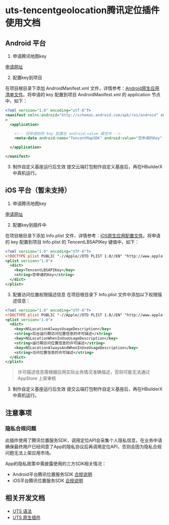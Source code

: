 # uts-tencentgeolocation腾讯定位插件使用文档

## Android 平台

1. 申请腾讯地图key

[申请网址](https://lbs.qq.com/mobile/androidMapSDK/developerGuide/getKey)

2. 配置key到项目

在项目根目录下添加 AndroidManifest.xml 文件，详情参考：[Android原生应用清单文件](https://uniapp.dcloud.net.cn/tutorial/app-nativeresource-android.html#%E5%BA%94%E7%94%A8%E6%B8%85%E5%8D%95%E6%96%87%E4%BB%B6-androidmanifest-xml)。将申请的 key 配置到项目 AndroidManifest.xml 的 application 节点中，如下：
```xml
<?xml version="1.0" encoding="utf-8"?>
<manifest xmlns:android="http://schemas.android.com/apk/res/android" xmlns:tools="http://schemas.android.com/tools"
>
  <application>

    <!-- 将申请到的 key 配置在 android:value 属性中 -->
    <meta-data android:name="TencentMapSDK" android:value="您申请的Key" />

  </application>

</manifest>
```

3. 制作自定义基座运行后生效
提交云端打包制作自定义基座后，再在HBuilderX中真机运行。

## iOS 平台（暂未支持）

1. 申请腾讯地图key

[申请网址](https://lbs.qq.com/mobile/androidMapSDK/developerGuide/getKey)

2. 配置key到插件中

在项目根目录下添加 Info.plist 文件，详情参考：[iOS原生应用配置文件](https://uniapp.dcloud.net.cn/tutorial/app-nativeresource-ios.html#infoplist)。将申请的 key 配置到项目 Info.plist 的 TencentLBSAPIKey 键值中，如下：

```xml
<?xml version="1.0" encoding="UTF-8"?>
<!DOCTYPE plist PUBLIC "-//Apple//DTD PLIST 1.0//EN" "http://www.apple.com/DTDs/PropertyList-1.0.dtd">
<plist version="1.0">
  <dict>
    <key>TencentLBSAPIKey</key>
    <string>您申请的Key</string>
  </dict>
</plist>
```

3. 配置访问位置权限描述信息
在项目根目录下 Info.plist 文件中添加以下权限描述信息：
```xml
<?xml version="1.0" encoding="UTF-8"?>
<!DOCTYPE plist PUBLIC "-//Apple//DTD PLIST 1.0//EN" "http://www.apple.com/DTDs/PropertyList-1.0.dtd">
<plist version="1.0">
  <dict>
    <key>NSLocationAlwaysUsageDescription</key>
    <string>后台运行期访问位置信息的许可描述</string>
    <key>NSLocationWhenInUseUsageDescription</key>
    <string>运行期访问位置信息的许可描述</string>
    <key>NSLocationAlwaysAndWhenInUseUsageDescription</key>
    <string>访问位置信息的许可描述</string>
  </dict>
</plist>
```

> 许可描述信息需根据应用实际业务情况准确描述，否则可能无法通过 AppStore 上架审核

3. 制作自定义基座运行后生效
提交云端打包制作自定义基座后，再在HBuilderX中真机运行。

## 注意事项

### 隐私合规问题
此插件使用了腾讯位置服务SDK，调用定位API会采集个人隐私信息，在业务中请确保最终用户已经同意了App的隐私协议后再调用定位API，否则会因为隐私合规问题无法上架应用市场。

App的隐私政策中需披露使用的三方SDK相关情况：

- Android平台腾讯位置服务SDK [合规说明](https://lbs.qq.com/mobile/androidLocationSDK/androidLBSInfo)
- iOS平台腾讯位置服务SDK [合规说明](https://lbs.qq.com/mobile/iosLocationSDK/iosLBSInfo)


## 相关开发文档

- [UTS 语法](https://uniapp.dcloud.net.cn/tutorial/syntax-uts.html)
- [UTS 原生插件](https://uniapp.dcloud.net.cn/plugin/uts-plugin.html)
